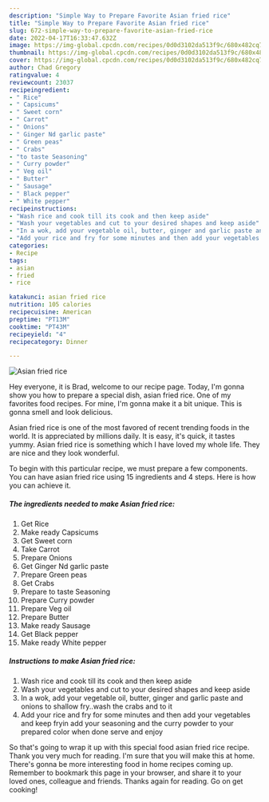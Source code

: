 ```yaml
---
description: "Simple Way to Prepare Favorite Asian fried rice"
title: "Simple Way to Prepare Favorite Asian fried rice"
slug: 672-simple-way-to-prepare-favorite-asian-fried-rice
date: 2022-04-17T16:33:47.632Z
image: https://img-global.cpcdn.com/recipes/0d0d3102da513f9c/680x482cq70/asian-fried-rice-recipe-main-photo.jpg
thumbnail: https://img-global.cpcdn.com/recipes/0d0d3102da513f9c/680x482cq70/asian-fried-rice-recipe-main-photo.jpg
cover: https://img-global.cpcdn.com/recipes/0d0d3102da513f9c/680x482cq70/asian-fried-rice-recipe-main-photo.jpg
author: Chad Gregory
ratingvalue: 4
reviewcount: 23037
recipeingredient:
- " Rice"
- " Capsicums"
- " Sweet corn"
- " Carrot"
- " Onions"
- " Ginger Nd garlic paste"
- " Green peas"
- " Crabs"
- "to taste Seasoning"
- " Curry powder"
- " Veg oil"
- " Butter"
- " Sausage"
- " Black pepper"
- " White pepper"
recipeinstructions:
- "Wash rice and cook till its cook and then keep aside"
- "Wash your vegetables and cut to your desired shapes and keep aside"
- "In a wok, add your vegetable oil, butter, ginger and garlic paste and onions to shallow fry..wash the crabs and to it"
- "Add your rice and fry for some minutes and then add your vegetables and keep fryin add your seasoning and the curry powder to your prepared color when done serve and enjoy"
categories:
- Recipe
tags:
- asian
- fried
- rice

katakunci: asian fried rice 
nutrition: 105 calories
recipecuisine: American
preptime: "PT13M"
cooktime: "PT43M"
recipeyield: "4"
recipecategory: Dinner

---
```



![Asian fried rice](https://img-global.cpcdn.com/recipes/0d0d3102da513f9c/680x482cq70/asian-fried-rice-recipe-main-photo.jpg)

Hey everyone, it is Brad, welcome to our recipe page. Today, I'm gonna show you how to prepare a special dish, asian fried rice. One of my favorites food recipes. For mine, I'm gonna make it a bit unique. This is gonna smell and look delicious.

Asian fried rice is one of the most favored of recent trending foods in the world. It is appreciated by millions daily. It is easy, it's quick, it tastes yummy. Asian fried rice is something which I have loved my whole life. They are nice and they look wonderful.




To begin with this particular recipe, we must prepare a few components. You can have asian fried rice using 15 ingredients and 4 steps. Here is how you can achieve it.

<!--inarticleads1-->

##### The ingredients needed to make Asian fried rice:

1. Get  Rice
1. Make ready  Capsicums
1. Get  Sweet corn
1. Take  Carrot
1. Prepare  Onions
1. Get  Ginger Nd garlic paste
1. Prepare  Green peas
1. Get  Crabs
1. Prepare to taste Seasoning
1. Prepare  Curry powder
1. Prepare  Veg oil
1. Prepare  Butter
1. Make ready  Sausage
1. Get  Black pepper
1. Make ready  White pepper




<!--inarticleads2-->

##### Instructions to make Asian fried rice:

1. Wash rice and cook till its cook and then keep aside
1. Wash your vegetables and cut to your desired shapes and keep aside
1. In a wok, add your vegetable oil, butter, ginger and garlic paste and onions to shallow fry..wash the crabs and to it
1. Add your rice and fry for some minutes and then add your vegetables and keep fryin add your seasoning and the curry powder to your prepared color when done serve and enjoy




So that's going to wrap it up with this special food asian fried rice recipe. Thank you very much for reading. I'm sure that you will make this at home. There's gonna be more interesting food in home recipes coming up. Remember to bookmark this page in your browser, and share it to your loved ones, colleague and friends. Thanks again for reading. Go on get cooking!
